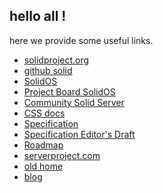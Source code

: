 ## hello all !

here we provide some useful links.

- [solidproject.org](https://solidproject.org)
- [github solid](https://github.com/solid)
- [SolidOS](https://github.com/SolidOS/solidos)
- [Project Board SolidOS](https://github.com/orgs/SolidOS/projects/1/views/1)
- [Community Solid Server](https://github.com/CommunitySolidServer/CommunitySolidServer)
- [CSS docs](https://communitysolidserver.github.io/CommunitySolidServer/)
- [Specification](https://solidproject.org/TR/protocol)
- [Specification Editor's Draft](https://solidproject.org/ED/protocol)
- [Roadmap](https://solidos.solidcommunity.net/public/Roadmap/Tasks/index.ttl#this)
- [serverproject.com](https://www.serverproject.com/)
- [old home](https://www.serverproject.de)
- [blog](https://configedit.wordpress.com)

<!--

**Here are some ideas to get you started:**

🙋‍♀️ A short introduction - what is your organization all about?
🌈 Contribution guidelines - how can the community get involved?
👩‍💻 Useful resources - where can the community find your docs? Is there anything else the community should know?
🍿 Fun facts - what does your team eat for breakfast?
🧙 Remember, you can do mighty things with the power of [Markdown](https://docs.github.com/github/writing-on-github/getting-started-with-writing-and-formatting-on-github/basic-writing-and-formatting-syntax)
-->
